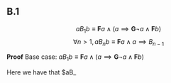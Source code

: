 ## B.1
$$aB_1b \equiv \textbf{F}a \wedge (a \implies \textbf{G}\neg a \wedge \textbf{F} b)$$
$$\forall n > 1, aB_nb \equiv \textbf{F}a \wedge a \implies B_{n-1}$$

**Proof**
Base case: $aB_1b \equiv \textbf{F}a \wedge (a \implies \textbf{G}\neg a \wedge \textbf{F} b)$

Here we have that $aB_
